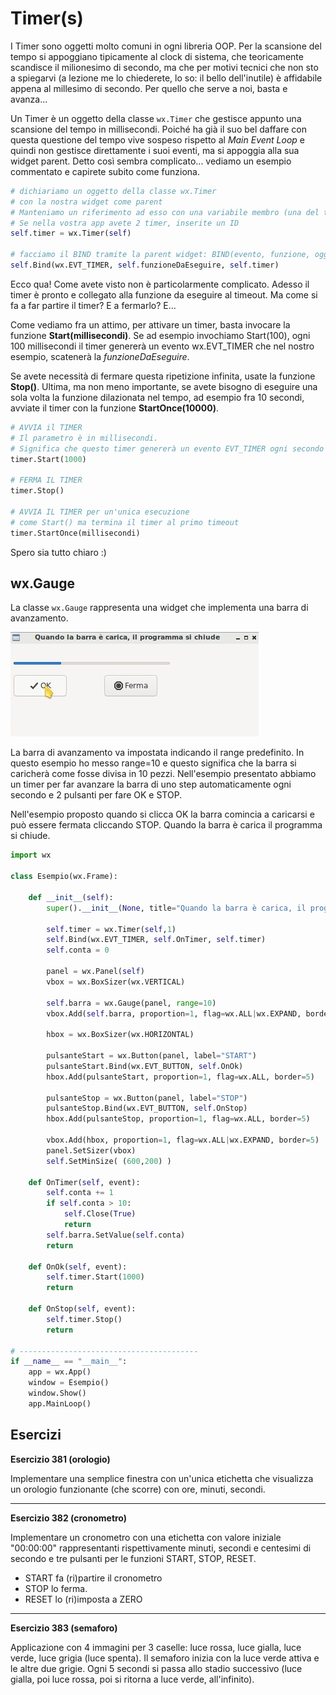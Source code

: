 # Timer(s)

I Timer sono oggetti molto comuni in ogni libreria OOP. Per la scansione
del tempo si appoggiano tipicamente al clock di sistema, che
teoricamente scandisce il milionesimo di secondo, ma che per motivi
tecnici che non sto a spiegarvi (a lezione me lo chiederete, lo so: il
bello dell'inutile) è affidabile appena al millesimo di secondo. Per
quello che serve a noi, basta e avanza...

Un Timer è un oggetto della classe `wx.Timer` che gestisce appunto una
scansione del tempo in millisecondi. Poiché ha già il suo bel daffare
con questa questione del tempo vive sospeso rispetto al *Main Event
Loop* e quindi non gestisce direttamente i suoi eventi, ma si appoggia
alla sua widget parent. Detto così sembra complicato... vediamo un
esempio commentato e capirete subito come funziona.

``` python
# dichiariamo un oggetto della classe wx.Timer
# con la nostra widget come parent
# Manteniamo un riferimento ad esso con una variabile membro (una del tipo self.var)
# Se nella vostra app avete 2 timer, inserite un ID
self.timer = wx.Timer(self)

# facciamo il BIND tramite la parent widget: BIND(evento, funzione, oggetto)
self.Bind(wx.EVT_TIMER, self.funzioneDaEseguire, self.timer)
```

Ecco qua! Come avete visto non è particolarmente complicato. Adesso il
timer è pronto e collegato alla funzione da eseguire al timeout. Ma come
si fa a far partire il timer? E a fermarlo? E...

Come vediamo fra un attimo, per attivare un timer, basta invocare la
funzione **Start(millisecondi)**. Se ad esempio invochiamo Start(100),
ogni 100 millisecondi il timer genererà un evento wx.EVT_TIMER che nel
nostro esempio, scatenerà la *funzioneDaEseguire*.

Se avete necessità di fermare questa ripetizione infinita, usate la
funzione **Stop()**. Ultima, ma non meno importante, se avete bisogno di
eseguire una sola volta la funzione dilazionata nel tempo, ad esempio
fra 10 secondi, avviate il timer con la funzione **StartOnce(10000)**.

``` python
# AVVIA il TIMER
# Il parametro è in millisecondi. 
# Significa che questo timer genererà un evento EVT_TIMER ogni secondo finchè non verrà fermato
timer.Start(1000)

# FERMA IL TIMER
timer.Stop()

# AVVIA IL TIMER per un'unica esecuzione
# come Start() ma termina il timer al primo timeout
timer.StartOnce(millisecondi)
```

Spero sia tutto chiaro :)


<!-- #################################################################################################################################### -->
## wx.Gauge

La classe `wx.Gauge` rappresenta una widget che implementa una barra di
avanzamento.

![image](images/wxGauge.jpg)

La barra di avanzamento va impostata indicando il range predefinito. In
questo esempio ho messo range=10 e questo significa che la barra si
caricherà come fosse divisa in 10 pezzi. Nell'esempio presentato
abbiamo un timer per far avanzare la barra di uno step automaticamente
ogni secondo e 2 pulsanti per fare OK e STOP.

Nell'esempio proposto quando si clicca OK la barra comincia a caricarsi
e può essere fermata cliccando STOP. Quando la barra è carica il
programma si chiude.

``` python
import wx

class Esempio(wx.Frame):

    def __init__(self):
        super().__init__(None, title="Quando la barra è carica, il programma si chiude")

        self.timer = wx.Timer(self,1)
        self.Bind(wx.EVT_TIMER, self.OnTimer, self.timer)        
        self.conta = 0

        panel = wx.Panel(self)
        vbox = wx.BoxSizer(wx.VERTICAL)
        
        self.barra = wx.Gauge(panel, range=10)
        vbox.Add(self.barra, proportion=1, flag=wx.ALL|wx.EXPAND, border=5)
        
        hbox = wx.BoxSizer(wx.HORIZONTAL)

        pulsanteStart = wx.Button(panel, label="START")
        pulsanteStart.Bind(wx.EVT_BUTTON, self.OnOk)
        hbox.Add(pulsanteStart, proportion=1, flag=wx.ALL, border=5)
        
        pulsanteStop = wx.Button(panel, label="STOP")
        pulsanteStop.Bind(wx.EVT_BUTTON, self.OnStop)
        hbox.Add(pulsanteStop, proportion=1, flag=wx.ALL, border=5)
        
        vbox.Add(hbox, proportion=1, flag=wx.ALL|wx.EXPAND, border=5)
        panel.SetSizer(vbox)
        self.SetMinSize( (600,200) )
        
    def OnTimer(self, event):
        self.conta += 1
        if self.conta > 10:
            self.Close(True)
            return
        self.barra.SetValue(self.conta)
        return

    def OnOk(self, event):
        self.timer.Start(1000)
        return

    def OnStop(self, event):
        self.timer.Stop()
        return

# ----------------------------------------
if __name__ == "__main__":
    app = wx.App()
    window = Esempio()
    window.Show()
    app.MainLoop()
```



<!-- #################################################################################################################################### -->
## Esercizi

**Esercizio 381 (orologio)**

Implementare una semplice finestra con un'unica etichetta che
visualizza un orologio funzionante (che scorre) con ore, minuti,
secondi.


----------------------------------------------------------------------------------


**Esercizio 382 (cronometro)**

Implementare un cronometro con una etichetta con valore iniziale
"00:00:00" rappresentanti rispettivamente minuti, secondi e centesimi
di secondo e tre pulsanti per le funzioni START, STOP, RESET.

-   START fa (ri)partire il cronometro
-   STOP lo ferma.
-   RESET lo (ri)imposta a ZERO

----------------------------------------------------------------------------------

**Esercizio 383 (semaforo)**

Applicazione con 4 immagini per 3 caselle: luce rossa, luce gialla, luce
verde, luce grigia (luce spenta). Il semaforo inizia con la luce verde
attiva e le altre due grigie. Ogni 5 secondi si passa allo stadio
successivo (luce gialla, poi luce rossa, poi si ritorna a luce verde,
all'infinito).

<br>
<br>
<br>

